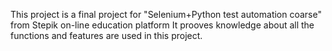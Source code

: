 This project is a final project for "Selenium+Python test automation coarse" from Stepik on-line education platform
It prooves knowledge about all the functions and features are used in this project.
